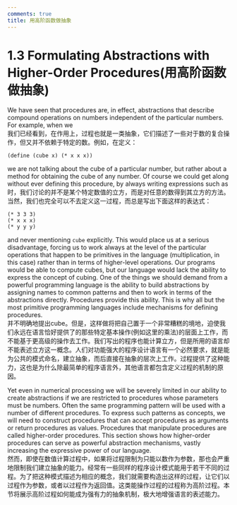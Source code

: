```yaml
---
comments: true
title: 用高阶函数做抽象
---
```


# 1.3  Formulating Abstractions with Higher-Order Procedures(用高阶函数做抽象)

We have seen that procedures are, in effect, abstractions that describe compound operations on numbers independent of the particular numbers. For example, when we<br>
我们已经看到，在作用上，过程也就是一类抽象，它们描述了一些对于数的复合操作，但又并不依赖于特定的数。例如，在定义：

```
(define (cube x) (* x x x))
```

we are not talking about the cube of a particular number, but rather about a method for obtaining the cube of any number. Of course we could get along without ever defining this procedure, by always writing expressions such as<br>
时，我们讨论的并不是某个特定数值的立方，而是对任意的数得到其立方的方法。当然，我们也完全可以不去定义这一过程，而总是写出下面这样的表达式：

```
(* 3 3 3)
(* x x x)
(* y y y)
```        

and never mentioning `cube` explicitly. This would place us at a serious disadvantage, forcing us to work always at the level of the particular operations that happen to be primitives in the language (multiplication, in this case) rather than in terms of higher-level operations. Our programs would be able to compute cubes, but our language would lack the ability to express the concept of cubing. One of the things we should demand from a powerful programming language is the ability to build abstractions by assigning names to common patterns and then to work in terms of the abstractions directly. Procedures provide this ability. This is why all but the most primitive programming languages include mechanisms for defining procedures.<br>
并不明确地提出cube。但是，这样做将把自己置于一个非常糟糕的境地，迫使我们永远在语言恰好提供了的那些特定基本操作(例如这里的乘法)的层面上工作，而不能基于更高级的操作去工作。我们写出的程序也能计算立方，但是所用的语言却不能表述立方这一概念。人们对功能强大的程序设计语言有一个必然要求，就是能为公共的模式命名，建立抽象，而后直接在抽象的层次上工作。过程提供了这种能力，这也是为什么除最简单的程序语言外，其他语言都包含定义过程的机制的原因。

Yet even in numerical processing we will be severely limited in our ability to create abstractions if we are restricted to procedures whose parameters must be numbers. Often the same programming pattern will be used with a number of different procedures. To express such patterns as concepts, we will need to construct procedures that can accept procedures as arguments or return procedures as values. Procedures that manipulate procedures are called higher-order procedures. This section shows how higher-order procedures can serve as powerful abstraction mechanisms, vastly increasing the expressive power of our language.<br>
然而，即使在数值计算过程中，如果将过程限制为只能以数作为参数，那也会严重地限制我们建立抽象的能力。经常有一些同样的程序设计模式能用于若干不同的过程。为了把这种模式描述为相应的概念，我们就需要构造出这样的过程，让它们以过程作为参数，或者以过程作为返回值。这类能操作过程的过程称为高阶过程。本节将展示高阶过程如何能成为强有力的抽象机制，极大地增强语言的表述能力。